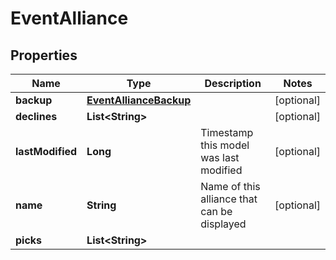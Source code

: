 
# EventAlliance

## Properties
Name | Type | Description | Notes
------------ | ------------- | ------------- | -------------
**backup** | [**EventAllianceBackup**](EventAllianceBackup.md) |  |  [optional]
**declines** | **List&lt;String&gt;** |  |  [optional]
**lastModified** | **Long** | Timestamp this model was last modified |  [optional]
**name** | **String** | Name of this alliance that can be displayed |  [optional]
**picks** | **List&lt;String&gt;** |  | 



